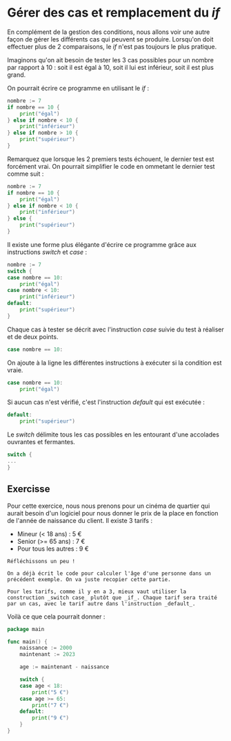 # Gérer des cas et remplacement du _if_

En complément de la gestion des conditions, nous allons voir une autre façon de gérer les différents cas qui peuvent se produire. Lorsqu'on doit effectuer plus de 2 comparaisons, le _if_ n'est pas toujours le plus pratique. 

Imaginons qu'on ait besoin de tester les 3 cas possibles pour un nombre par rapport à 10 : soit il est égal à 10, soit il lui est inférieur, soit il est plus grand.

On pourrait écrire ce programme en utilisant le _if_ :

```go
nombre := 7
if nombre == 10 {
    print("égal")
} else if nombre < 10 {
    print("inférieur")
} else if nombre > 10 {
    print("supérieur")
}
```

Remarquez que lorsque les 2 premiers tests échouent, le dernier test est forcément vrai. On pourrait simplifier le code en ommetant le dernier test comme suit :

```go
nombre := 7
if nombre == 10 {
    print("égal")
} else if nombre < 10 {
    print("inférieur")
} else {
    print("supérieur")
}
```

Il existe une forme plus élégante d'écrire ce programme grâce aux instructions _switch_ et _case_ :

```go
nombre := 7
switch {
case nombre == 10:
    print("égal")
case nombre < 10:
    print("inférieur")
default:
    print("supérieur")
}
```

Chaque cas à tester se décrit avec l'instruction _case_ suivie du test à réaliser et de deux points.

```go
case nombre == 10:
```

On ajoute à la ligne les différentes instructions à exécuter si la condition est vraie.

```go
case nombre == 10:
    print("égal")
```

Si aucun cas n'est vérifié, c'est l'instruction _default_ qui est exécutée :

```go
default:
    print("supérieur")
```

Le _switch_ délimite tous les cas possibles en les entourant d'une accolades ouvrantes et fermantes.

```go
switch {
...
}
```
## Exercisse

Pour cette exercice, nous nous prenons pour un cinéma de quartier qui aurait besoin d'un logiciel pour nous donner le prix de la place en fonction de l'année de naissance du client. Il existe 3 tarifs :

- Mineur (< 18 ans) : 5 €
- Senior (>= 65 ans) : 7 €
- Pour tous les autres : 9 €

```
Réfléchissons un peu !

On a déjà écrit le code pour calculer l'âge d'une personne dans un précédent exemple. On va juste recopier cette partie. 

Pour les tarifs, comme il y en a 3, mieux vaut utiliser la construction _switch case_ plutôt que _if_. Chaque tarif sera traité par un cas, avec le tarif autre dans l'instruction _default_.

```

Voilà ce que cela pourrait donner :

```go
package main

func main() {
    naissance := 2000
    maintenant := 2023

    age := maintenant - naissance

    switch {
    case age < 18:
        print("5 €")
    case age >= 65:
        print("7 €")
    default:
        print("9 €")
    }
}
```


